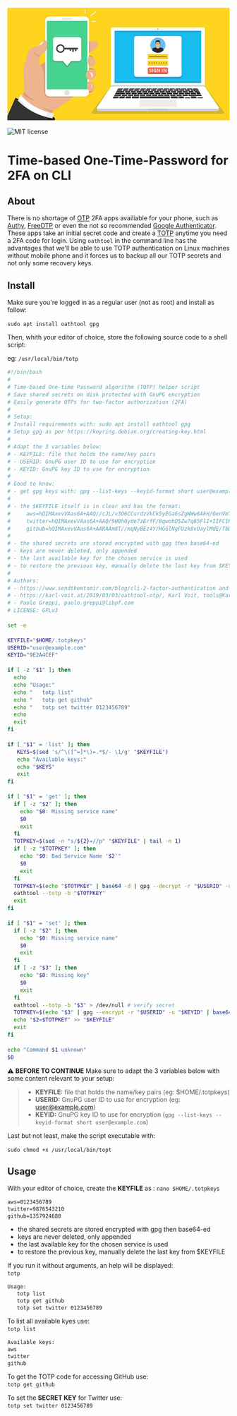 ![TOTP 2FA](https://github.com/citizen010/2FA-on-command-line/blob/master/img/2fa.jpg)

![MIT license](https://img.shields.io/badge/license-MIT-blue)

# Time-based One-Time-Password for 2FA on CLI
## About
There is no shortage of [OTP](https://en.wikipedia.org/wiki/One-time_password) 2FA apps availiable for your phone, such as [Authy](https://authy.com), [FreeOTP](https://freeotp.github.io/) or even the not so recommended [Google Authenticator](https://play.google.com/store/apps/details?id=com.google.android.apps.authenticator2&hl=en_us).
These apps take an initial secret code and create a [TOTP](https://en.wikipedia.org/wiki/Time-based_One-time_Password_algorithm) anytime you  need a 2FA code for login.
Using `oathtool` in the command line has the advantages that we'll be able to use TOTP authentication on Linux machines without mobile phone and it forces us to backup all our TOTP secrets and not only some recovery keys.
## Install ##
Make sure you're logged in as a regular user (not as root) and install as follow:

`sudo apt install oathtool gpg`

Then, whith your editor of choice, store the following source code to a shell script:

eg: `/usr/local/bin/totp`

```bash
#!/bin/bash
# 
# Time-based One-time Password algorithm (TOTP) helper script
# Save shared secrets on disk protected with GnuPG encryption
# Easily generate OTPs for two-factor authorization (2FA)
#
# Setup:
# Install requirements with: sudo apt install oathtool gpg
# Setup gpg as per https://keyring.debian.org/creating-key.html
#
# Adapt the 3 variables below:
# - KEYFILE: file that holds the name/key pairs
# - USERID: GnuPG user ID to use for encryption
# - KEYID: GnuPG key ID to use for encryption
#
# Good to know:
# - get gpg keys with: gpg --list-keys --keyid-format short user@example.com
#
# - the $KEYFILE itself is in clear and has the format:
#     aws=hQIMAxevVAas6A+AAQ//cJL/v3O6CCurdzVkCk5yEGa6sZgWWw6AkH/QenVmTSj...
#     twitter=hQIMAxevVAas6A+AAQ/9H8h0yde7zErfF/8qwohD5Zw7q85FlI+IIFC1Kk5Ifpw...
#     github=hQIMAxevVAas6A+AARAAm8T//mqNyBEz4Y/HGGlNgFUzk8vOaylMdE/TbDzVI...
#
# - the shared secrets are stored encrypted with gpg then base64-ed
# - keys are never deleted, only appended
# - the last available key for the chosen service is used
# - to restore the previous key, manually delete the last key from $KEYFILE
#
# Authors:
# - https://www.sendthemtomir.com/blog/cli-2-factor-authentication and
# - https://karl-voit.at/2019/03/03/oathtool-otp/, Karl Voit, tools@Karl-Voit.at
# - Paolo Greppi, paolo.greppi@libpf.com
# LICENSE: GPLv3

set -e

KEYFILE="$HOME/.totpkeys"
USERID="user@example.com"
KEYID="9E2A4CEF"

if [ -z "$1" ]; then
  echo
  echo "Usage:"
  echo "   totp list"
  echo "   totp get github"
  echo "   totp set twitter 0123456789"
  echo
  exit
fi

if [ "$1" = 'list' ]; then
   KEYS=$(sed 's/^\([^=]*\)=.*$/- \1/g' "$KEYFILE")
   echo "Available keys:"
   echo "$KEYS"
   exit
fi

if [ "$1" = 'get' ]; then
  if [ -z "$2" ]; then
    echo "$0: Missing service name"
    $0
    exit
  fi
  TOTPKEY=$(sed -n "s/${2}=//p" "$KEYFILE" | tail -n 1)
  if [ -z "$TOTPKEY" ]; then
    echo "$0: Bad Service Name '$2'"
    $0
    exit
  fi
  TOTPKEY=$(echo "$TOTPKEY" | base64 -d | gpg --decrypt -r "$USERID" -u "$KEYID" 2> /dev/null)
  oathtool --totp -b "$TOTPKEY"
  exit
fi

if [ "$1" = 'set' ]; then
  if [ -z "$2" ]; then
    echo "$0: Missing service name"
    $0
    exit
  fi
  if [ -z "$3" ]; then
    echo "$0: Missing key"
    $0
    exit
  fi
  oathtool --totp -b "$3" > /dev/null # verify secret
  TOTPKEY=$(echo "$3" | gpg --encrypt -r "$USERID" -u "$KEYID" | base64 -w0)
  echo "$2=$TOTPKEY" >> "$KEYFILE"
  exit
fi

echo "Command $1 unknown"
$0
```

:warning: **BEFORE TO CONTINUE** Make sure to adapt the 3 variables below with some content relevant to your setup:

>    * **KEYFILE:** file that holds the name/key pairs (eg: $HOME/.totpkeys)
>    * **USERID:** GnuPG user ID to use for encryption (eg: user@example.com)
>    * **KEYID:** GnuPG key ID to use for encryption (`gpg --list-keys --keyid-format short user@example.com`)

Last but not least, make the script executable with:

`sudo chmod +x /usr/local/bin/topt`

## Usage ##

With your editor of choice, create the __KEYFILE__ as : `nano $HOME/.totpkeys`

```
aws=0123456789
twitter=9876543210
github=1357924680
```
- the shared secrets are stored encrypted with gpg then base64-ed
- keys are never deleted, only appended
- the last available key for the chosen service is used
- to restore the previous key, manually delete the last key from $KEYFILE

If you run it without arguments, an help will be displayed:<br />
`totp`
```
Usage:
   totp list
   totp get github
   totp set twitter 0123456789
```

To list all available kyes use:<br />
`totp list`
```
Available keys:
aws
twitter
github
```

To get the TOTP code for accessing GitHub use:<br />
`totp get github`

To set the __SECRET KEY__ for Twitter use:<br />
`totp set twitter 0123456789`
